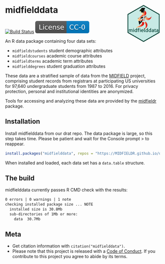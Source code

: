 
# midfielddata <span class="border-wrap"><img src="man/figures/midfieldhex05.png" align="right" height="122" width="106" alt="logo.png"></span>

[![Build
Status](https://travis-ci.org/MIDFIELDR/midfielddata.svg?branch=master)](https://travis-ci.org/MIDFIELDR/midfielddata)
[![License](man/figures/License-CC-0-blue.svg)](https://creativecommons.org/publicdomain/zero/1.0/)

An R data package containing four data sets:

  - `midfieldstudents` student demographic attributes
  - `midfieldcourses` academic course attributes
  - `midfieldterms` academic term attributes
  - `midfielddegrees` student graduation attributes

These data are a stratified sample of data from the
[MIDFIELD](https://engineering.purdue.edu/MIDFIELD) project, comprising
student records from registrars at participating US universities for
97,640 undergraduate students from 1987 to 2016. For privacy protection,
personal and institutional identities are anonymized.

Tools for accessing and analyzing these data are provided by the
[midfieldr](https://midfieldr.github.io/midfieldr) package.

## Installation

Install midfielddata from our drat repo. The data package is large, so
this step takes time. Please be patient and wait for the Console prompt
\> to reappear.

``` r
install.packages("midfielddata", repos = "https://MIDFIELDR.github.io/drat/", type = "source")
```

When installed and loaded, each data set has a `data.table` structure.

## The build

midfielddata currently passes R CMD check with the results:

    0 errors | 0 warnings | 1 note 
    checking installed package size ... NOTE
      installed size is 30.8Mb
      sub-directories of 1Mb or more:
        data  30.7Mb

## Meta

  - Get citation information with `citation("midfielddata")`.
  - Please note that this project is released with a [Code of
    Conduct](CONDUCT.md). If you contribute to this project you agree to
    abide by its terms.
